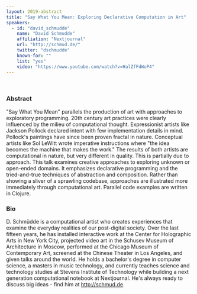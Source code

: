 ```yaml
---
layout: 2019-abstract
title: "Say What You Mean: Exploring Declarative Computation in Art"
speakers:
  - id: "david_schmudde"
    name: "David Schmudde"
    affiliation: "Nextjournal"
    url: "http://schmud.de/"
    twitter: "dschmudde"
    known-for: ""
    list: "yes"
    video: "https://www.youtube.com/watch?v=HalZfFdWuP4"
---
```


<br/>

### Abstract

"Say What You Mean" parallels the production of art with approaches to exploratory programming. 20th century art practices were clearly influenced by the milieu of computational thought. Expressionist artists like Jackson Pollock declared intent with few implementation details in mind. Pollock's paintings have since been proven fractal in nature. Conceptual artists like Sol LeWitt wrote imperative instructions where "the idea becomes the machine that makes the work." The results of both artists are computational in nature, but very different in quality. This is partially due to approach. This talk examines creative approaches to exploring unknown or open-ended domains. It emphasizes declarative programming and the tried-and-true techniques of abstraction and composition. Rather than showing a sliver of a sprawling codebase, approaches are illustrated more immediately through computational art. Parallel code examples are written in Clojure.

### Bio

D. Schmüdde is a computational artist who creates experiences that examine the everyday realities of our post-digital society. Over the last fifteen years, he has installed interactive work at the Center for Holographic Arts in New York City, projected video art in the Schusev Museum of Architecture in Moscow, performed at the Chicago Museum of Contemporary Art, screened at the Chinese Theater in Los Angeles, and given talks around the world. He holds a bachelor's degree in computer science, a masters in music technology, and currently teaches science and technology studies at Stevens Institute of Technology while building a next generation computational notebook at Nextjournal. He's always ready to discuss big ideas - find him at http://schmud.de.
